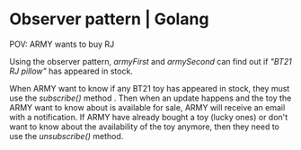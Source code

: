 # Observer pattern | Golang

POV: ARMY wants to buy RJ

Using the observer pattern, *armyFirst* and *armySecond* can find out if *"BT21 RJ pillow"* has appeared in stock.

When ARMY want to know if any BT21 toy has appeared in stock, they must use the *subscribe()* method . 
Then when an update happens and the toy the ARMY want to know about is available for sale, ARMY will receive an email with a notification.
If ARMY have already bought a toy (lucky ones) or don't want to know  about the availability of the toy anymore, then they need to use the *unsubscribe()* method.
